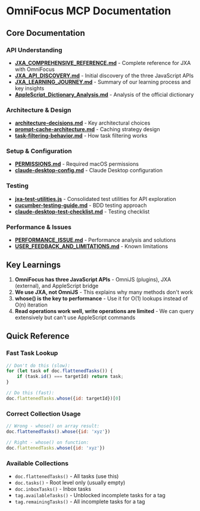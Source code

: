 # OmniFocus MCP Documentation

## Core Documentation

### API Understanding
- **[JXA_COMPREHENSIVE_REFERENCE.md](JXA_COMPREHENSIVE_REFERENCE.md)** - Complete reference for JXA with OmniFocus
- **[JXA_API_DISCOVERY.md](JXA_API_DISCOVERY.md)** - Initial discovery of the three JavaScript APIs
- **[JXA_LEARNING_JOURNEY.md](JXA_LEARNING_JOURNEY.md)** - Summary of our learning process and key insights
- **[AppleScript_Dictionary_Analysis.md](AppleScript_Dictionary_Analysis.md)** - Analysis of the official dictionary

### Architecture & Design
- **[architecture-decisions.md](architecture-decisions.md)** - Key architectural choices
- **[prompt-cache-architecture.md](prompt-cache-architecture.md)** - Caching strategy design
- **[task-filtering-behavior.md](task-filtering-behavior.md)** - How task filtering works

### Setup & Configuration
- **[PERMISSIONS.md](PERMISSIONS.md)** - Required macOS permissions
- **[claude-desktop-config.md](claude-desktop-config.md)** - Claude Desktop configuration

### Testing
- **[jxa-test-utilities.js](jxa-test-utilities.js)** - Consolidated test utilities for API exploration
- **[cucumber-testing-guide.md](cucumber-testing-guide.md)** - BDD testing approach
- **[claude-desktop-test-checklist.md](claude-desktop-test-checklist.md)** - Testing checklist

### Performance & Issues
- **[PERFORMANCE_ISSUE.md](PERFORMANCE_ISSUE.md)** - Performance analysis and solutions
- **[USER_FEEDBACK_AND_LIMITATIONS.md](USER_FEEDBACK_AND_LIMITATIONS.md)** - Known limitations

## Key Learnings

1. **OmniFocus has three JavaScript APIs** - OmniJS (plugins), JXA (external), and AppleScript bridge
2. **We use JXA, not OmniJS** - This explains why many methods don't work
3. **whose() is the key to performance** - Use it for O(1) lookups instead of O(n) iteration
4. **Read operations work well, write operations are limited** - We can query extensively but can't use AppleScript commands

## Quick Reference

### Fast Task Lookup
```javascript
// Don't do this (slow):
for (let task of doc.flattenedTasks()) {
    if (task.id() === targetId) return task;
}

// Do this (fast):
doc.flattenedTasks.whose({id: targetId})[0]
```

### Correct Collection Usage
```javascript
// Wrong - whose() on array result:
doc.flattenedTasks().whose({id: 'xyz'})

// Right - whose() on function:
doc.flattenedTasks.whose({id: 'xyz'})
```

### Available Collections
- `doc.flattenedTasks()` - All tasks (use this)
- `doc.tasks()` - Root level only (usually empty)
- `doc.inboxTasks()` - Inbox tasks
- `tag.availableTasks()` - Unblocked incomplete tasks for a tag
- `tag.remainingTasks()` - All incomplete tasks for a tag